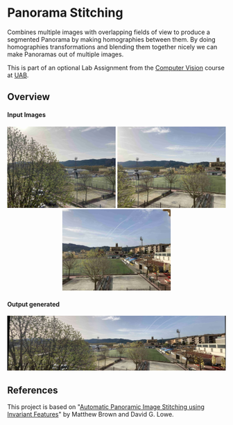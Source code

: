 # Panorama Stitching

Combines multiple images with overlapping fields of view to produce a segmented Panorama by making homographies between them. By doing homographies transformations and blending them together nicely we can make Panoramas out of multiple images.

This is part of an optional Lab Assignment from the [Computer Vision](http://www.cvc.uab.es/shared/teach/a102784/) course at [UAB](https://www.uab.cat/).

## Overview

#### Input Images

<p align="center">
<img src="/input_imgs/field/image001.jpg" width="250"/>
<img src="/input_imgs/field/image002.jpg" width="250"/>
<img src="/input_imgs/field/image003.jpg" width="250"/>
</p>

#### Output generated

<p align="center">
<img src="/output_imgs/panorama_pla_camp.jpg"/>
</p>

## References

This project is based on "[Automatic Panoramic Image Stitching using Invariant Features](http://matthewalunbrown.com/papers/ijcv2007.pdf)" by Matthew Brown and David G. Lowe.
